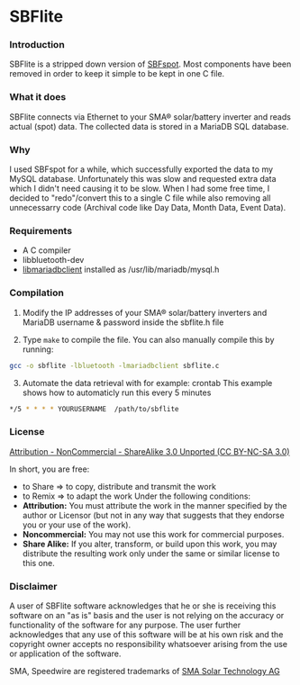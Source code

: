 # SBFlite

### **Introduction**
SBFlite is a stripped down version of [SBFspot](https://github.com/SBFspot/SBFspot/).
Most components have been removed in order to keep it simple to be kept in one C file.

### **What it does**
SBFlite connects via Ethernet to your SMA® solar/battery inverter and reads actual (spot) data. The collected data is stored in a MariaDB SQL database.

### **Why**
I used SBFspot for a while, which successfully exported the data to my MySQL database. Unfortunately this was slow and requested extra data which I didn't need causing it to be slow. When I had some free time, I decided to "redo"/convert this to a single C file while also removing all unnecessarry code (Archival code like Day Data, Month Data, Event Data). 

### **Requirements**
* A C compiler
* libbluetooth-dev
* [libmariadbclient](https://downloads.mariadb.org/connector-odbc/) installed as /usr/lib/mariadb/mysql.h

### **Compilation**
1. Modify the IP addresses of your SMA® solar/battery inverters and MariaDB username & password inside the sbflite.h file

2. Type `make` to compile the file.
   You can also manually compile this by running:
```bash
gcc -o sbflite -lbluetooth -lmariadbclient sbflite.c 
```

3. Automate the data retrieval with for example: crontab
This example shows how to automaticly run this every 5 minutes
```bash
*/5 * * * * YOURUSERNAME  /path/to/sbflite
```

### **License**
[Attribution - NonCommercial - ShareAlike 3.0 Unported (CC BY-NC-SA 3.0)](https://creativecommons.org/licenses/by-nc-sa/3.0/legalcode)

In short, you are free:
* to Share => to copy, distribute and transmit the work
* to Remix => to adapt the work
Under the following conditions:
* **Attribution:** You must attribute the work in the manner specified by the author or Licensor (but not in any way that suggests that they endorse you or your use of the work).
* **Noncommercial:** You may not use this work for commercial purposes.
* **Share Alike:** If you alter, transform, or build upon this work, you may distribute the resulting work only under the same or similar license to this one.

### **Disclaimer**
A user of SBFlite software acknowledges that he or she is receiving this software on an "as is" basis and the user is not relying on the accuracy or functionality of the software for any purpose. The user further acknowledges that any use of this software will be at his own risk and the copyright owner accepts no responsibility whatsoever arising from the use or application of the software.

SMA, Speedwire are registered trademarks of [SMA Solar Technology AG](http://www.sma.de/en/company/about-sma.html)
